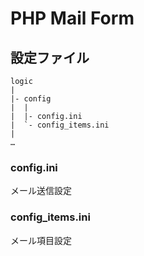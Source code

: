 # PHP Mail Form

## 設定ファイル

~~~
logic
|
|- config
|  |
|  |- config.ini
|  `- config_items.ini
|
…
~~~

### config.ini

メール送信設定

### config_items.ini

メール項目設定
